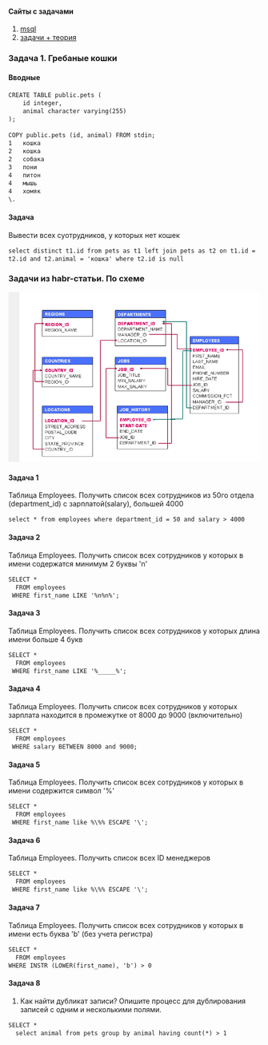 #### Сайты с задачами

1. [msql](https://proglib.io/p/sql-questions)
2. [задачи + теория](https://dou.ua/lenta/articles/sql-questions/)

### Задача 1. Гребаные кошки

#### Вводные
```
CREATE TABLE public.pets (
    id integer,
    animal character varying(255)
);

COPY public.pets (id, animal) FROM stdin;
1	кошка
2	кошка
2	собака
3	пони
4	питон
4	мышь
4	хомяк
\.
```

#### Задача
Вывести всех суотрудников, у которых нет кошек
```
select distinct t1.id from pets as t1 left join pets as t2 on t1.id = t2.id and t2.animal = 'кошка' where t2.id is null
```

### Задачи из habr-статьи. По схеме

![БД](test-base.png)

#### Задача 1
Таблица Employees. Получить список всех сотрудников из 50го отдела (department_id) с зарплатой(salary), большей 4000
```
select * from employees where department_id = 50 and salary > 4000  
```

#### Задача 2
Таблица Employees. Получить список всех сотрудников у которых в имени содержатся минимум 2 буквы 'n'
```
SELECT *
  FROM employees
 WHERE first_name LIKE '%n%n%';
```

#### Задача 3
Таблица Employees. Получить список всех сотрудников у которых длина имени больше 4 букв
```
SELECT *
  FROM employees
 WHERE first_name LIKE '%_____%';
```

#### Задача 4
Таблица Employees. Получить список всех сотрудников у которых зарплата находится в промежутке от 8000 до 9000 (включительно)
```
SELECT *
  FROM employees
 WHERE salary BETWEEN 8000 and 9000;
```
#### Задача 5
Таблица Employees. Получить список всех сотрудников у которых в имени содержится символ '%'
```
SELECT *
  FROM employees
 WHERE first_name like %\%% ESCAPE '\';
```
#### Задача 6
Таблица Employees. Получить список всех ID менеджеров
```
SELECT *
  FROM employees
 WHERE first_name like %\%% ESCAPE '\';
```
#### Задача 7
Таблица Employees. Получить список всех сотрудников у которых в имени есть буква 'b' (без учета регистра)
```
SELECT *
  FROM employees
WHERE INSTR (LOWER(first_name), 'b') > 0
 ``` 

#### Задача 8

1. Как найти дубликат записи? Опишите процесс для дублирования записей с одним и несколькими полями.

```
SELECT *
  select animal from pets group by animal having count(*) > 1

 ``` 